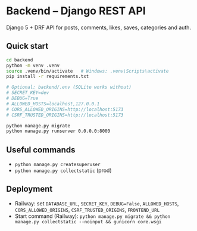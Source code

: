 # Backend – Django REST API

Django 5 + DRF API for posts, comments, likes, saves, categories and auth.

## Quick start
```bash
cd backend
python -m venv .venv
source .venv/bin/activate   # Windows: .venv\Scripts\activate
pip install -r requirements.txt

# Optional: backend/.env (SQLite works without)
# SECRET_KEY=dev
# DEBUG=True
# ALLOWED_HOSTS=localhost,127.0.0.1
# CORS_ALLOWED_ORIGINS=http://localhost:5173
# CSRF_TRUSTED_ORIGINS=http://localhost:5173

python manage.py migrate
python manage.py runserver 0.0.0.0:8000
```

## Useful commands
- `python manage.py createsuperuser`
- `python manage.py collectstatic` (prod)

## Deployment
- Railway: set `DATABASE_URL`, `SECRET_KEY`, `DEBUG=False`, `ALLOWED_HOSTS`, `CORS_ALLOWED_ORIGINS`, `CSRF_TRUSTED_ORIGINS`, `FRONTEND_URL`
- Start command (Railway): `python manage.py migrate && python manage.py collectstatic --noinput && gunicorn core.wsgi` 
